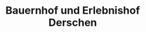 ---
title: "Bauernhof und Erlebnishof Derschen"
url: /derschen/bauernhof-und-erlebnishof-derschen/
shop: Hofladen
---